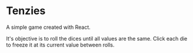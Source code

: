 # Tenzies

A simple game created with React.

It's objective is to roll the dices until all values are the same.
Click each die to freeze it at its current value between rolls.
